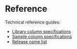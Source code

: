 # Reference

Technical reference guides:

- [Library column specifications](./library-specifications.md)
- [Sample column specifications](./sample-specifications.md)
- [Release name list](./release-name-list.md)
